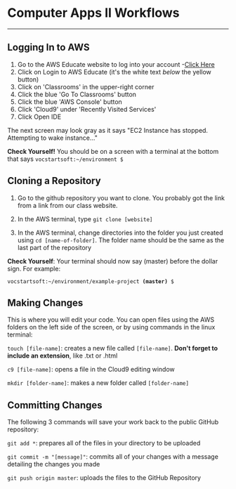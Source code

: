 # Computer Apps II Workflows
---

## Logging In to AWS

1) Go to the AWS Educate website to log into your account -[Click Here](http://awseducate.com)
2) Click on Login to AWS Educate (it's the white text _below_ the yellow button)
3) Click on 'Classrooms' in the upper-right corner
4) Click the blue 'Go To Classrooms' button
5) Click the blue 'AWS Console' button
6) Click 'Cloud9' under 'Recently Visited Services'
7) Click Open IDE

The next screen may look gray as it says "EC2 Instance has stopped. Attempting to wake instance..."

**Check Yourself!** You should be on a screen with a terminal at the bottom that says `vocstartsoft:~/environment $`

## Cloning a Repository

1) Go to the github repository you want to clone. You probably got the link from a link from our class website.

2) In the AWS terminal, type `git clone [website]`

3) In the AWS terminal, change directories into the folder you just created using `cd [name-of-folder]`. The folder name should be the same as the last part of the repository

**Check Yourself**: Your terminal should now say (master) before the dollar sign. For example:

`vocstartsoft:~/environment/example-project `**`(master)`**` $`

## Making Changes

This is where you will edit your code. You can open files using the AWS folders on the left side of the screen, or by using commands in the linux terminal:

`touch [file-name]`: creates a new file called `[file-name]`. **Don't forget to include an extension**, like .txt or .html

`c9 [file-name]`: opens a file in the Cloud9 editing window

`mkdir [folder-name]`: makes a new folder called `[folder-name]`

## Committing Changes

The following 3 commands will save your work back to the public GitHub repository:

`git add *`: prepares all of the files in your directory to be uploaded

`git commit -m "[message]"`: commits all of your changes with a message detailing the changes you made

`git push origin master`: uploads the files to the GitHub Repository
